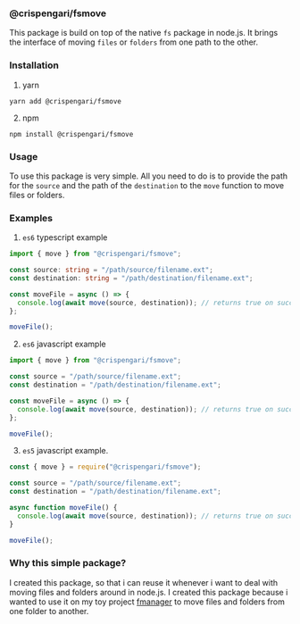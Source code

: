 ### @crispengari/fsmove

This package is build on top of the native `fs` package in node.js. It brings the interface of moving `files` or `folders` from one path to the other.

### Installation

1. yarn

```shell
yarn add @crispengari/fsmove

```

2. npm

```shell
npm install @crispengari/fsmove
```

### Usage

To use this package is very simple. All you need to do is to provide the path for the `source` and the path of the `destination` to the `move` function to move files or folders.

### Examples

1. `es6` typescript example

```ts
import { move } from "@crispengari/fsmove";

const source: string = "/path/source/filename.ext";
const destination: string = "/path/destination/filename.ext";

const moveFile = async () => {
  console.log(await move(source, destination)); // returns true on success
};

moveFile();
```

2. `es6` javascript example

```js
import { move } from "@crispengari/fsmove";

const source = "/path/source/filename.ext";
const destination = "/path/destination/filename.ext";

const moveFile = async () => {
  console.log(await move(source, destination)); // returns true on success
};

moveFile();
```

3. `es5` javascript example.

```js
const { move } = require("@crispengari/fsmove");

const source = "/path/source/filename.ext";
const destination = "/path/destination/filename.ext";

async function moveFile() {
  console.log(await move(source, destination)); // returns true on success
}

moveFile();
```

### Why this simple package?

I created this package, so that i can reuse it whenever i want to deal with moving files and folders around in node.js. I created this package because i wanted to use it on my toy project [fmanager](https://github.com/CrispenGari/fmanager) to move files and folders from one folder to another.
